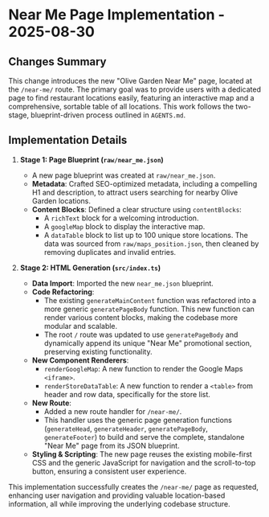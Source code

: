 # Near Me Page Implementation - 2025-08-30

## Changes Summary

This change introduces the new "Olive Garden Near Me" page, located at the `/near-me/` route. The primary goal was to provide users with a dedicated page to find restaurant locations easily, featuring an interactive map and a comprehensive, sortable table of all locations. This work follows the two-stage, blueprint-driven process outlined in `AGENTS.md`.

## Implementation Details

1.  **Stage 1: Page Blueprint (`raw/near_me.json`)**
    *   A new page blueprint was created at `raw/near_me.json`.
    *   **Metadata**: Crafted SEO-optimized metadata, including a compelling H1 and description, to attract users searching for nearby Olive Garden locations.
    *   **Content Blocks**: Defined a clear structure using `contentBlocks`:
        *   A `richText` block for a welcoming introduction.
        *   A `googleMap` block to display the interactive map.
        *   A `dataTable` block to list up to 100 unique store locations. The data was sourced from `raw/maps_position.json`, then cleaned by removing duplicates and invalid entries.

2.  **Stage 2: HTML Generation (`src/index.ts`)**
    *   **Data Import**: Imported the new `near_me.json` blueprint.
    *   **Code Refactoring**:
        *   The existing `generateMainContent` function was refactored into a more generic `generatePageBody` function. This new function can render various content blocks, making the codebase more modular and scalable.
        *   The root `/` route was updated to use `generatePageBody` and dynamically append its unique "Near Me" promotional section, preserving existing functionality.
    *   **New Component Renderers**:
        *   `renderGoogleMap`: A new function to render the Google Maps `<iframe>`.
        *   `renderStoreDataTable`: A new function to render a `<table>` from header and row data, specifically for the store list.
    *   **New Route**:
        *   Added a new route handler for `/near-me/`.
        *   This handler uses the generic page generation functions (`generateHead`, `generateHeader`, `generatePageBody`, `generateFooter`) to build and serve the complete, standalone "Near Me" page from its JSON blueprint.
    *   **Styling & Scripting**: The new page reuses the existing mobile-first CSS and the generic JavaScript for navigation and the scroll-to-top button, ensuring a consistent user experience.

This implementation successfully creates the `/near-me/` page as requested, enhancing user navigation and providing valuable location-based information, all while improving the underlying codebase structure.
